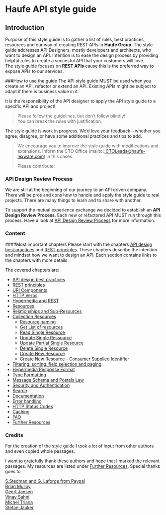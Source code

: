 # Haufe API style guide

## Introduction

Purpose of this style guide is to gather a list of rules, best practices, resources and our way of creating REST APIs in **Haufe Group**.
The style guide addresses API Designers, mostly developers and architects, who want to design an API. Intention is to ease the design process by providing helpful rules to create a succesful API that your customers will love.  
The style guide focuses on **REST APIs** cause this is the preferred way to expose APIs to our services.

###How to use the guide
The API style guide MUST be used when you create an API, refactor or extend an API.
Existing APIs might be subject to adapt if there is business value in it.

It is the responsibility of the API designer to apply the API style guide to a specific API and project!
	
>	Please follow the guidelines, but don't follow blindly!  
>	You can break the rules with justification.

The style guide is work in progress. We’d love your feedback – whether you agree, disagree, or have some additional practices and tips to add.

>	We encourage you to improve the style guide with modifications and extensions.
>	Inform the CTO Office (mailto:_CTOLeads@haufe-lexware.com) in this cases.
>
>	Please contribute! 

### API Design Review Process
We are still at the beginning of our journey to an API driven company.   
There will be pros and cons how to handle and apply the style guide to real projects.
There are many things to learn and to share with another.

To support the mutual experience exchange we decided to establish an **API Design Review Process**.
Each new or refactored API MUST run through this process.
Have a look at [API Design Review Process](api-design-review-process.md) for more information.

### Content

####Most important chapters
Please start with the chapters [API design best practices](api-design-best-practices.md)
and [REST principles](rest-principles.md).
These chapters describe the intention and mindset how we want to design an API.
Each section contains links to the chapters with more details.

The covered chapters are:

- [API design best practices](api-design-best-practices.md)
- [REST principles](rest-principles.md)
- [URI Components](uri-components.md)
- [HTTP Verbs](http-verbs.md)
- [Hypermedia and REST](hypermedia-and-rest.md) 
- [Resources](resources.md)
- [Relationships and Sub-Resources](relationships-and-sub-resources.md)
- [Collection Resources](collection-resources.md)
	- [Resource naming](collection-resources.md#resource-naming) 
	- [Get List of resources](collection-resources.md#get-list-of-resources)
	- [Read Single Resource](collection-resources.md#read-single-resources)
	- [Update Single Ressource](collection-resources.md#update-single-ressource)
	- [Update Partial Single Resource](collection-resources.md#update-partial-single-resource)
	- [Delete Single Resource](collection-resources.md#delete-single-resource)
	- [Create New Resource](collection-resources.md#create-new-resource)
	- [Create New Resource - Consumer Supplied Identifier](collection-resources.md#create-new-resource---consumer-supplied-identifier) 
- [Filtering, sorting, field selection and paging](filtering-sorting-field-selection-and-paging.md)
- [Hypermedia Response Format](response-format.md)
- [Type Formatting](type-formatting.md)
- [Message Schema and Postels Law](message-schema.md)
- [Security and Authentication](security-and-authentication.md)
- [Search](search.md)
- [Documentation](documentation.md)
- [Error handling](error-handling.md)
- [HTTP Status Codes](http-status-codes.md)
- [Caching](caching.md)
- [FAQ](fq.md)
- [Further Resources](further-resources.md)

### Credits

For the creation of the style guide I took a lot of input from other authors and even copied whole passages.

I want to gratefully thank these authors and hope that I marked the relevant passages.
My resources are listed under [Further Resources](further-resources.md). Special thanks goes to

[S.Stedman and G. Laforge from Paypal](https://github.com/paypal/api-standards/blob/master/api-style-guide.md)  
[Brian Mulloy](https://pages.apigee.com/rs/apigee/images/api-design-ebook-2012-03.pdf)  
[Geert Jansen](http://restful-api-design.readthedocs.org/en/latest/intro.html)   
[Vinay Sahni](http://www.vinaysahni.com/)  
[Michel Triana](http://micheltriana.com/2013/09/30/http-verbs-in-a-rest-web-api/)  
[Stefan Jauker](http://blog.mwaysolutions.com/author/stefan-jauker/)


